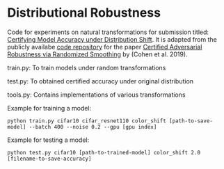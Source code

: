 # Distributional Robustness

Code for experiments on natural transformations for submission titled: [Certifying Model Accuracy under Distribution Shift](https://arxiv.org/abs/2201.12440).
It is adapted from the publicly availabe [code repository](https://github.com/locuslab/smoothing) for the paper [Certified Adversarial Robustness via Randomized Smoothing](https://arxiv.org/abs/1902.02918) by (Cohen et al. 2019).

train.py: To train models under random transformations

test.py: To obtained certified accuracy under original distribution

tools.py: Contains implementations of various transformations

Example for training a model:

```
python train.py cifar10 cifar_resnet110 color_shift [path-to-save-model] --batch 400 --noise 0.2 --gpu [gpu index]
```

Example for testing a model:

```
python test.py cifar10 [path-to-trained-model] color_shift 2.0 [filename-to-save-accuracy]
```
